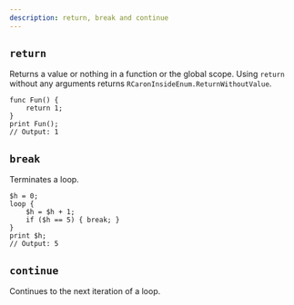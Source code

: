 ```yaml
---
description: return, break and continue
---
```


## `return`
Returns a value or nothing in a function or the global scope. Using `return` without any arguments returns `RCaronInsideEnum.ReturnWithoutValue`.
```rcaron
func Fun() {
    return 1;
}
print Fun();
// Output: 1
```
## `break`
Terminates a loop.
```rcaron
$h = 0;
loop {
    $h = $h + 1;
    if ($h == 5) { break; }
}
print $h;
// Output: 5
```
## `continue`
Continues to the next iteration of a loop.
